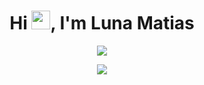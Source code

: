 <h1 align="center">Hi <img src="https://raw.githubusercontent.com/iampavangandhi/iampavangandhi/master/gifs/Hi.gif" width="30px">, I'm Luna Matias</h1>
<p align = "center">
  <img src = "https://github-readme-stats.vercel.app/api/top-langs/?username=MKluna&hide_langs_below=.25&theme=radical">
</p>
<p align = "center">
  <img src = "https://github-readme-stats.vercel.app/api?username=MKluna&show_icons=true&theme=radical&line_height=33">
</p>
